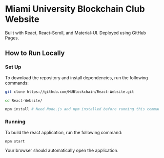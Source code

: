 # Miami University Blockchain Club Website

Built with React, React-Scroll, and Material-UI. Deployed using GitHub Pages.

## How to Run Locally

### Set Up

To download the repository and install dependencies, run the following commands:

```bash
git clone https://github.com/MUBlockchain/React-Website.git
```

```bash
cd React-Website/
```

```bash
npm install # Need Node.js and npm installed before running this command
```

### Running

To build the react application, run the following command:

```bash
npm start
```

Your browser should automatically open the application.
